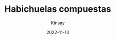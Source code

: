 ---
title: "Habichuelas compuestas"
date: 2022-11-10
ingredients:
 Habichuelas: 500 gr
 Ajo: 3 dientes
 Tomates: 3-4 uds
 Pimiento verde: 1 ud pequeña
 AOVE: 2-3 chorros
 Orégano: 2 tsp
 pimentón de la vera: 1/2 tsp
 Sal y pimienta: al gusto
instructions:
 - Hacer al vapor las habichuelas unos 8 min y reservar.
 - Freir con AOVE a fuego lento las cebollas cortadas en juliana gasta que queden transparentes y doradas.
 - Añadir 4 tomates en tacos grandes y el pimiento para freirlos a fuego medio durante 10 min
 - Freir por separado el ajo, con el pimenton y el orégano a fuego medio.
 - Juntar todo y rehogar otros 5 min
show_convertions: true
show_abreviations: true
prepmins: 5
cookmins: 5
yield: 3-4
tags: [Vegetariana]
receta: Potajes
author: Kinsay
---